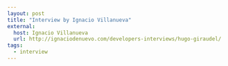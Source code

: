 ```yaml
---
layout: post
title: "Interview by Ignacio Villanueva"
external:
  host: Ignacio Villanueva
  url: http://ignaciodenuevo.com/developers-interviews/hugo-giraudel/
tags: 
  - interview
---
```


